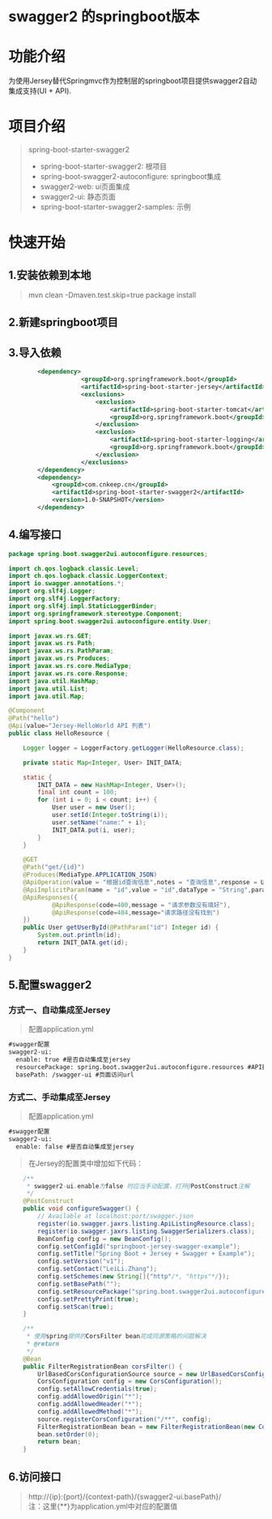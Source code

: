 # swagger2 的springboot版本  

# 功能介绍  
  为使用Jersey替代Springmvc作为控制层的springboot项目提供swagger2自动集成支持(UI + API).  
  
# 项目介绍
> spring-boot-starter-swagger2  
>* spring-boot-starter-swagger2: 根项目  
>* spring-boot-swagger2-autoconfigure: springboot集成    
>* swagger2-web: ui页面集成  
>* swagger2-ui: 静态页面  
>* spring-boot-starter-swagger2-samples: 示例  


# 快速开始  
## 1.安装依赖到本地  
> mvn clean -Dmaven.test.skip=true package install  

## 2.新建springboot项目  

## 3.导入依赖  
```xml
        <dependency>
                    <groupId>org.springframework.boot</groupId>
                    <artifactId>spring-boot-starter-jersey</artifactId>
                    <exclusions>
                        <exclusion>
                            <artifactId>spring-boot-starter-tomcat</artifactId>
                            <groupId>org.springframework.boot</groupId>
                        </exclusion>
                        <exclusion>
                            <artifactId>spring-boot-starter-logging</artifactId>
                            <groupId>org.springframework.boot</groupId>
                        </exclusion>
                    </exclusions>
        </dependency>
        <dependency>
            <groupId>com.cnkeep.cn</groupId>
            <artifactId>spring-boot-starter-swagger2</artifactId>
            <version>1.0-SNAPSHOT</version>
        </dependency>
```    
## 4.编写接口  
```java
package spring.boot.swagger2ui.autoconfigure.resources;

import ch.qos.logback.classic.Level;
import ch.qos.logback.classic.LoggerContext;
import io.swagger.annotations.*;
import org.slf4j.Logger;
import org.slf4j.LoggerFactory;
import org.slf4j.impl.StaticLoggerBinder;
import org.springframework.stereotype.Component;
import spring.boot.swagger2ui.autoconfigure.entity.User;

import javax.ws.rs.GET;
import javax.ws.rs.Path;
import javax.ws.rs.PathParam;
import javax.ws.rs.Produces;
import javax.ws.rs.core.MediaType;
import javax.ws.rs.core.Response;
import java.util.HashMap;
import java.util.List;
import java.util.Map;

@Component
@Path("hello")
@Api(value="Jersey-HelloWorld API 列表")
public class HelloResource {

    Logger logger = LoggerFactory.getLogger(HelloResource.class);

    private static Map<Integer, User> INIT_DATA;

    static {
        INIT_DATA = new HashMap<Integer, User>();
        final int count = 100;
        for (int i = 0; i < count; i++) {
            User user = new User();
            user.setId(Integer.toString(i));
            user.setName("name:" + i);
            INIT_DATA.put(i, user);
        }
    }

    @GET
    @Path("get/{id}")
    @Produces(MediaType.APPLICATION_JSON)
    @ApiOperation(value = "根据id查询信息",notes = "查询信息",response = User.class)
    @ApiImplicitParam(name = "id",value = "id",dataType = "String",paramType = "query",example = "1112")
    @ApiResponses({
            @ApiResponse(code=400,message = "请求参数没有填好"),
            @ApiResponse(code=404,message="请求路径没有找到")
    })
    public User getUserById(@PathParam("id") Integer id) {
        System.out.println(id);
        return INIT_DATA.get(id);
    }
}

```
## 5.配置swagger2  

### 方式一、自动集成至Jersey
> 配置application.yml
```xml
#swagger配置
swagger2-ui:
  enable: true #是否自动集成至jersey
  resourcePackage: spring.boot.swagger2ui.autoconfigure.resources #API接口包
  basePath: /swagger-ui #页面访问url

```
  
### 方式二、手动集成至Jersey  
> 配置application.yml  
```xml
#swagger配置
swagger2-ui:
  enable: false #是否自动集成至jersey
```
> 在Jersey的配置类中增加如下代码：  
```java
    /**
     * swagger2-ui.enable为false 时应当手动配置，打开@PostConstruct注解
     */
    @PostConstruct
    public void configureSwagger() {
        // Available at localhost:port/swagger.json
        register(io.swagger.jaxrs.listing.ApiListingResource.class);
        register(io.swagger.jaxrs.listing.SwaggerSerializers.class);
        BeanConfig config = new BeanConfig();
        config.setConfigId("springboot-jersey-swagger-example");
        config.setTitle("Spring Boot + Jersey + Swagger + Example");
        config.setVersion("v1");
        config.setContact("LeiLi.Zhang");
        config.setSchemes(new String[]{"http"/*, "https"*/});
        config.setBasePath("");
        config.setResourcePackage("spring.boot.swagger2ui.autoconfigure.resources");
        config.setPrettyPrint(true);
        config.setScan(true);
    }

    /**
     * 使用spring提供的CorsFilter bean完成同源策略的问题解决
     * @return
     */
    @Bean
    public FilterRegistrationBean corsFilter() {
        UrlBasedCorsConfigurationSource source = new UrlBasedCorsConfigurationSource();
        CorsConfiguration config = new CorsConfiguration();
        config.setAllowCredentials(true);
        config.addAllowedOrigin("*");
        config.addAllowedHeader("*");
        config.addAllowedMethod("*");
        source.registerCorsConfiguration("/**", config);
        FilterRegistrationBean bean = new FilterRegistrationBean(new CorsFilter(source));
        bean.setOrder(0);
        return bean;
    }
```

## 6.访问接口  
> http://{ip}:{port}/{context-path}/{swagger2-ui.basePath}/  
注：这里{**}为application.yml中对应的配置值
